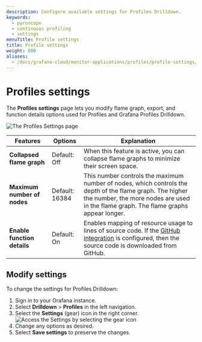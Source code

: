 ```yaml
---
description: Configure available settings for Profiles Drilldown.
keywords:
  - pyroscope
  - continuous profiling
  - settings
menuTitle: Profile settings
title: Profile settings
weight: 800
aliases:
  - /docs/grafana-cloud/monitor-applications/profiles/profile-settings/
---
```


# Profiles settings

The **Profiles settings** page lets you modify flame graph, export, and function details options used for Profiles and Grafana Profiles Drilldown.

![The Profiles Settings page](/media/docs/explore-profiles/explore-profiles-settings-2.png)

| Features                    | Options        | Explanation                                                                                                                                                                                                                                               |
| --------------------------- | -------------- | --------------------------------------------------------------------------------------------------------------------------------------------------------------------------------------------------------------------------------------------------------- |
| **Collapsed flame graph**   | Default: Off   | When this feature is active, you can collapse flame graphs to minimize their screen space.                                                                                                                                                                |
| **Maximum number of nodes** | Default: 16384 | This number controls the maximum number of nodes, which controls the depth of the flame graph. The higher the number, the more nodes are used in the flame graph. The flame graphs appear longer.                                                         |
| **Enable function details** | Default: On    | Enables mapping of resource usage to lines of source code. If the [GitHub integration](https://grafana.com/docs/grafana-cloud/monitor-applications/profiles/pyroscope-github-integration/) is configured, then the source code is downloaded from GitHub. |

<!-- Commenting out flamegraph.com
| **Enable flamegraph.com**   | Default: On    | Adds a `flamegraph.com` export option to the **Export flame graph** menu. Flame graphs uploaded to `flamegraph.com` have a publicly accessible URL. Deactivate this option if data privacy is a concern.                                                  |
-->

## Modify settings

To change the settings for Profiles Drilldown:

1. Sign in to your Grafana instance.
1. Select **Drilldown** > **Profiles** in the left navigation.
1. Select the **Settings** (gear) icon in the right corner.
   ![Access the Settings by selecting the gear icon](/media/docs/explore-profiles/explore-profiles-settings-icon.png)
1. Change any options as desired.
1. Select **Save settings** to preserve the changes.

<!-- Commented out -- feature disabled for now

## Export flame graphs to flamegraph.com

You can export flame graphs using the **Export** option on any of the flame graph views.

To export a flame graph:

1. View a flame graph in **Explore** > **Profiles**.
1. Select the **Export** icon at the end of the toolbar.
   ![Available export options for the flame graph](/media/docs/grafana-cloud/profiles/profiles-export-flamegraph.png)
1. Choose an export option.
1. Save the file to your system. -->
